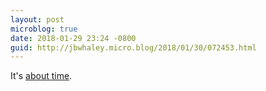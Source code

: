 ```yaml
---
layout: post
microblog: true
date: 2018-01-29 23:24 -0800
guid: http://jbwhaley.micro.blog/2018/01/30/072453.html
---
```

It's [about time](https://www.techrepublic.com/article/consumers-now-value-security-over-convenience-on-apps-and-devices-report-says/).
